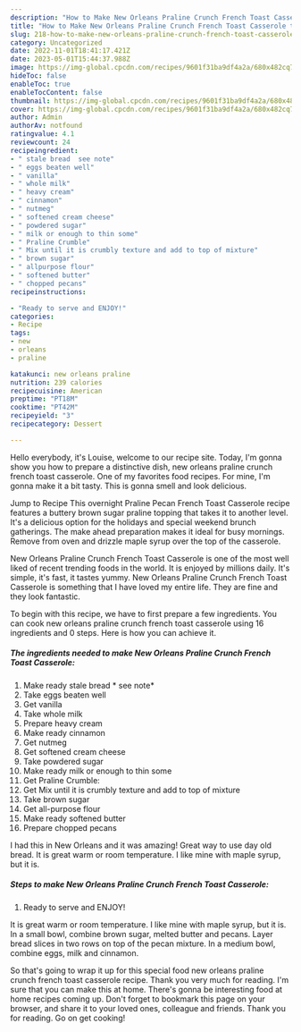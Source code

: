 ```yaml
---
description: "How to Make New Orleans Praline Crunch French Toast Casserole the Very Delicious}"
title: "How to Make New Orleans Praline Crunch French Toast Casserole the Very Delicious}"
slug: 218-how-to-make-new-orleans-praline-crunch-french-toast-casserole-the-very-delicious
category: Uncategorized
date: 2022-11-01T18:41:17.421Z
date: 2023-05-01T15:44:37.988Z
image: https://img-global.cpcdn.com/recipes/9601f31ba9df4a2a/680x482cq70/new-orleans-praline-crunch-french-toast-casserole-recipe-main-photo.jpg
hideToc: false
enableToc: true
enableTocContent: false
thumbnail: https://img-global.cpcdn.com/recipes/9601f31ba9df4a2a/680x482cq70/new-orleans-praline-crunch-french-toast-casserole-recipe-main-photo.jpg
cover: https://img-global.cpcdn.com/recipes/9601f31ba9df4a2a/680x482cq70/new-orleans-praline-crunch-french-toast-casserole-recipe-main-photo.jpg
author: Admin
authorAv: notfound
ratingvalue: 4.1
reviewcount: 24
recipeingredient:
- " stale bread  see note"
- " eggs beaten well"
- " vanilla"
- " whole milk"
- " heavy cream"
- " cinnamon"
- " nutmeg"
- " softened cream cheese"
- " powdered sugar"
- " milk or enough to thin some"
- " Praline Crumble"
- " Mix until it is crumbly texture and add to top of mixture"
- " brown sugar"
- " allpurpose flour"
- " softened butter"
- " chopped pecans"
recipeinstructions:

- "Ready to serve and ENJOY!"
categories:
- Recipe
tags:
- new
- orleans
- praline

katakunci: new orleans praline 
nutrition: 239 calories
recipecuisine: American
preptime: "PT18M"
cooktime: "PT42M"
recipeyield: "3"
recipecategory: Dessert

---
```



Hello everybody, it's Louise, welcome to our recipe site. Today, I'm gonna show you how to prepare a distinctive dish, new orleans praline crunch french toast casserole. One of my favorites food recipes. For mine, I'm gonna make it a bit tasty. This is gonna smell and look delicious.

Jump to Recipe This overnight Praline Pecan French Toast Casserole recipe features a buttery brown sugar praline topping that takes it to another level. It&#39;s a delicious option for the holidays and special weekend brunch gatherings. The make ahead preparation makes it ideal for busy mornings. Remove from oven and drizzle maple syrup over the top of the casserole.

New Orleans Praline Crunch French Toast Casserole is one of the most well liked of recent trending foods in the world. It is enjoyed by millions daily. It's simple, it's fast, it tastes yummy. New Orleans Praline Crunch French Toast Casserole is something that I have loved my entire life. They are fine and they look fantastic.


To begin with this recipe, we have to first prepare a few ingredients. You can cook new orleans praline crunch french toast casserole using 16 ingredients and 0 steps. Here is how you can achieve it.

<!--inarticleads1-->

##### The ingredients needed to make New Orleans Praline Crunch French Toast Casserole:

1. Make ready  stale bread * see note*
1. Take  eggs beaten well
1. Get  vanilla
1. Take  whole milk
1. Prepare  heavy cream
1. Make ready  cinnamon
1. Get  nutmeg
1. Get  softened cream cheese
1. Take  powdered sugar
1. Make ready  milk or enough to thin some
1. Get  Praline Crumble:
1. Get  Mix until it is crumbly texture and add to top of mixture
1. Take  brown sugar
1. Get  all-purpose flour
1. Make ready  softened butter
1. Prepare  chopped pecans


I had this in New Orleans and it was amazing! Great way to use day old bread. It is great warm or room temperature. I like mine with maple syrup, but it is. 

<!--inarticleads2-->

##### Steps to make New Orleans Praline Crunch French Toast Casserole:


1. Ready to serve and ENJOY!

It is great warm or room temperature. I like mine with maple syrup, but it is. In a small bowl, combine brown sugar, melted butter and pecans. Layer bread slices in two rows on top of the pecan mixture. In a medium bowl, combine eggs, milk and cinnamon. 

So that's going to wrap it up for this special food new orleans praline crunch french toast casserole recipe. Thank you very much for reading. I'm sure that you can make this at home. There's gonna be interesting food at home recipes coming up. Don't forget to bookmark this page on your browser, and share it to your loved ones, colleague and friends. Thank you for reading. Go on get cooking!
